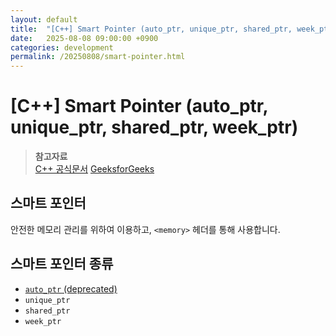 ```yaml
---
layout: default
title:  "[C++] Smart Pointer (auto_ptr, unique_ptr, shared_ptr, week_ptr)"
date:   2025-08-08 09:00:00 +0900
categories: development
permalink: /20250808/smart-pointer.html
---
```


# [C++] Smart Pointer (auto_ptr, unique_ptr, shared_ptr, week_ptr)

> **참고자료**  
> [C++ 공식문서](https://cplusplus.com/reference/memory/)
> [GeeksforGeeks](https://www.geeksforgeeks.org/cpp/smart-pointers-cpp/)

## 스마트 포인터

안전한 메모리 관리를 위하여 이용하고, `<memory>` 헤더를 통해 사용합니다.

## 스마트 포인터 종류

- [`auto_ptr` (deprecated)](https://cplusplus.com/reference/memory/auto_ptr/) 
- `unique_ptr`  
- `shared_ptr`  
- `week_ptr`  

